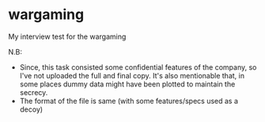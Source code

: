 # wargaming
My interview test for the wargaming

N.B: 
-   Since, this task consisted some confidential features of the company, so I've not uploaded the full and final copy. It's also mentionable that, in some places dummy data might have been plotted to maintain the secrecy.
-   The format of the file is same (with some features/specs used as a decoy)
